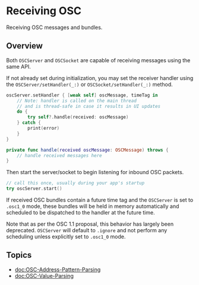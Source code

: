 # Receiving OSC

Receiving OSC messages and bundles.

## Overview

Both ``OSCServer`` and ``OSCSocket`` are capable of receiving messages using the same API.

If not already set during initialization, you may set the receiver handler using the ``OSCServer/setHandler(_:)`` or ``OSCSocket/setHandler(_:)`` method.

```swift
oscServer.setHandler { [weak self] oscMessage, timeTag in
    // Note: handler is called on the main thread
    // and is thread-safe in case it results in UI updates
    do {
        try self?.handle(received: oscMessage)
    } catch {
        print(error)
    }
}

private func handle(received oscMessage: OSCMessage) throws {
    // handle received messages here
}
```

Then start the server/socket to begin listening for inbound OSC packets.

```swift
// call this once, usually during your app's startup
try oscServer.start()
```

If received OSC bundles contain a future time tag and the `OSCServer` is set to `.osc1_0` mode, these bundles will be held in memory automatically and scheduled to be dispatched to the handler at the future time.

Note that as per the OSC 1.1 proposal, this behavior has largely been deprecated. `OSCServer` will default to `.ignore` and not perform any scheduling unless explicitly set to `.osc1_0` mode.

## Topics

- <doc:OSC-Address-Pattern-Parsing>
- <doc:OSC-Value-Parsing>